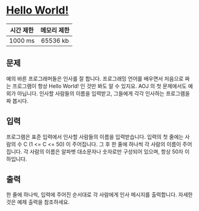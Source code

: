 # [Hello World!](https://algospot.com/judge/problem/read/HELLOWORLD)

| 시간 제한 | 메모리 제한 |
| :-------: | :---------: |
| 1000 ms   | 65536 kb    |

## 문제
예의 바른 프로그래머들은 인사를 잘 합니다. 
프로그래밍 언어를 배우면서 처음으로 짜는 프로그램이 항상 Hello World! 인 것만 봐도 알 수 있지요. 
AOJ 의 첫 문제에서도 예외가 아닙니다. 
인사할 사람들의 이름을 입력받고, 그들에게 각각 인사하는 프로그램을 짜 봅시다.

## 입력
프로그램은 표준 입력에서 인사할 사람들의 이름을 입력받습니다. 
입력의 첫 줄에는 사람의 수 C (1 <= C <= 50) 이 주어집니다. 
그 후 한 줄에 하나씩 각 사람의 이름이 주어집니다. 
각 사람의 이름은 알파벳 대소문자나 숫자로만 구성되어 있으며, 항상 50자 이하입니다.

## 출력
한 줄에 하나씩, 입력에 주어진 순서대로 각 사람에게 인사 메시지를 출력합니다. 
자세한 것은 예제 출력을 참조하세요.
